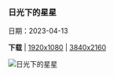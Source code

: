 ### 日光下的星星

日期：2023-04-13

**下载**  |  [1920x1080](https://cn.bing.com/th?id=OHR.RedSeaStars_ZH-CN6243743747_1920x1080.jpg)  |  [3840x2160](https://cn.bing.com/th?id=OHR.RedSeaStars_ZH-CN6243743747_UHD.jpg)

![日光下的星星](https://cn.bing.com/th?id=OHR.RedSeaStars_ZH-CN6243743747_1920x1080.jpg "红海星, 地中海 (© Hans Leijnse/Minden Pictures)")

